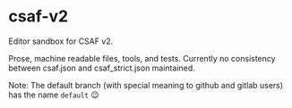 # csaf-v2
Editor sandbox for CSAF v2.

Prose, machine readable files, tools, and tests. Currently no consistency between csaf.json and csaf_strict.json maintained.

Note: The default branch (with special meaning to github and gitlab users) has the name `default` :wink:
